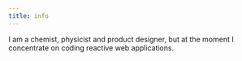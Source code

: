 ```yaml
---
title: info
---
```


I am a chemist, physicist and product designer, but at the moment I concentrate on coding reactive web applications.
